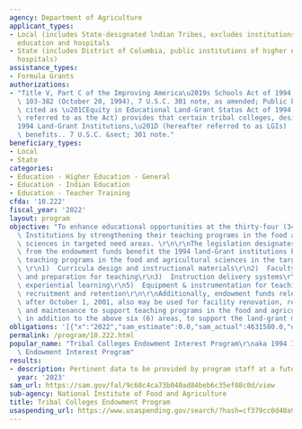 ```yaml
---
agency: Department of Agriculture
applicant_types:
- Local (includes State-designated lndian Tribes, excludes institutions of higher
  education and hospitals
- State (includes District of Columbia, public institutions of higher education and
  hospitals)
assistance_types:
- Formula Grants
authorizations:
- "Title V, Part C of the Improving America\u2019s Schools Act of 1994, Public law\
  \ 103-382 (October 20, 1994), 7 U.S.C. 301 note, as amended; Public Law 105-185,\
  \ cited as \u201CEquity in Educational Land-Grant Status Act of 1994,\u201D (hereafter\
  \ referred to as the Act) provides that certain tribal colleges, designated as \u201C\
  1994 Land-Grant Institutions,\u201D (hereafter referred to as LGIs)  receive various\
  \ benefits.. 7 U.S.C. &sect; 301 note."
beneficiary_types:
- Local
- State
categories:
- Education - Higher Education - General
- Education - Indian Education
- Education - Teacher Training
cfda: '10.222'
fiscal_year: '2022'
layout: program
objective: "To enhance educational opportunities at the thirty-four (34) Land Grant\
  \ Institutions by strengthening their teaching programs in the food and agricultural\
  \ sciences in targeted need areas. \r\n\r\nThe legislation designates that the interest\
  \ from the endowment funds benefit the 1994 land-Grant institutions by supporting\
  \ teaching programs in the food and agricultural sciences in the target areas of:\
  \ \r\n1)  Curricula design and instructional materials\r\n2)  Faculty development\
  \ and preparation for teaching\r\n3)  Instruction delivery systems\r\n4)  Student\
  \ experiential learning\r\n5)  Equipment & instrumentation for teaching\r\n6)  Student\
  \ recruitment and retention\r\n\r\nAdditionally, endowment funds released on or\
  \ after October 1, 2001, also may be used for facility renovation, repair, construction\
  \ and maintenance to support teaching programs in the food and agriculture sciences\
  \ in addition to the above six (6) areas, to support the land-grant mission. \r\n"
obligations: '[{"x":"2022","sam_estimate":0.0,"sam_actual":4631580.0,"usa_spending_actual":4631579.0},{"x":"2023","sam_estimate":4284309.81,"sam_actual":0.0,"usa_spending_actual":0.0},{"x":"2024","sam_estimate":0.0,"sam_actual":0.0,"usa_spending_actual":0.0}]'
permalink: /program/10.222.html
popular_name: "Tribal Colleges Endowment Interest Program\r\naka 1994 Institutions\
  \ Endowment Interest Program"
results:
- description: Pertinent data to be provided by program staff at a future date.
  year: '2023'
sam_url: https://sam.gov/fal/9c68c4ca73b040ad84beb6c35ef08c0d/view
sub-agency: National Institute of Food and Agriculture
title: Tribal Colleges Endowment Program
usaspending_url: https://www.usaspending.gov/search/?hash=cf379cc0d40a99c28a0d9b2af83fc855
---
```

